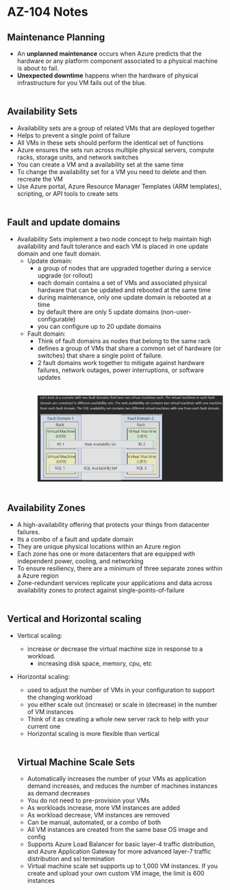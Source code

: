 # AZ-104 Notes

## Maintenance Planning

- An **unplanned maintenance** occurs when Azure predicts that the hardware or any platform component associated to a physical machine is about to fail.
- **Unexpected downtime** happens when the hardware of physical infrastructure for you VM fails out of the blue.  
    <br/>

## Availability Sets

- Availability sets are a group of related VMs that are deployed together
- Helps to prevent a single point of failure
- All VMs in these sets should perform the identical set of functions
- Azure ensures the sets run across multiple physical servers, compute racks, storage units, and network switches
- You can create a VM and a availability set at the same time
- To change the availability set for a VM you need to delete and then recreate the VM
- Use Azure portal, Azure Resource Manager Templates (ARM templates), scripting, or API tools to create sets  
    <br/>

## Fault and update domains

- Availability Sets implement a two node concept to help maintain high availability and fault tolerance and each VM is placed in one update domain and one fault domain.
    - Update domain:
        - a group of nodes that are upgraded together during a service upgrade (or rollout)
        - each domain contains a set of VMs and associated physical hardware that can be updated and rebooted at the same time
        - during maintenance, only one update domain is rebooted at a time
        - by default there are only 5 update domains (non-user-configurable)
        - you can configure up to 20 update domains
    - Fault domain:
        - Think of fault domains as nodes that belong to the same rack
        - defines a group of VMs that share a common set of hardware (or switches) that share a single point of failure.
        - 2 fault domains work together to mitigate against hardware failures, network outages, power interruptions, or software updates  
            <br/><br/>![Screenshot 2024-04-21 115516.png](../_resources/Screenshot%202024-04-21%20115516.png)  
            <br/>

## Availability Zones

- A high-availability offering that protects your things from datacenter failures.
- Its a combo of a fault and update domain
- They are unique physical locations within an Azure region
- Each zone has one or more datacenters that are equipped with independent power, cooling, and networking
- To ensure resiliency, there are a minimum of three separate zones within a Azure region
- Zone-redundant services replicate your applications and data across availability zones to protect against single-points-of-failure  
    <br/>

## Vertical and Horizontal scaling

- Vertical scaling:
    - increase or decrease the virtual machine size in response to a workload.
        - increasing disk space, memory, cpu, etc
- Horizontal scaling:
    - used to adjust the number of VMs in your configuration to support the changing workload
    - you either scale out (increase) or scale in (decrease) in the number of VM instances
    - Think of it as creating a whole new server rack to help with your current one
    - Horizontal scaling is more flexible than vertical
  	<br/>
	
  ## Virtual Machine Scale Sets
  
  - Automatically increases the number of your VMs as application demand increases, and reduces the number of machines instances as demand decreases
  - You do not need to pre-provision your VMs
  - As workloads increase, more VM instances are added
  - As workload decrease, VM instances are removed
  - Can be manual, automated, or a combo of both
  - All VM instances are created from the same base OS image and config
  - Supports Azure Load Balancer for basic layer-4 traffic distribution, and Azure Application Gateway for more advanced layer-7 traffic distribution and ssl termination
  - Virtual machine scale set supports up to 1,000 VM instances. If you create and upload your own custom VM image, the limit is 600 instances